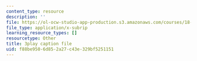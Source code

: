 ```yaml
---
content_type: resource
description: ''
file: https://ol-ocw-studio-app-production.s3.amazonaws.com/courses/18-01sc-single-variable-calculus-fall-2010/f88be9506d852a27c43e329bf5251151_CXKoCMVqM9s.srt
file_type: application/x-subrip
learning_resource_types: []
resourcetype: Other
title: 3play caption file
uid: f88be950-6d85-2a27-c43e-329bf5251151
---
```

